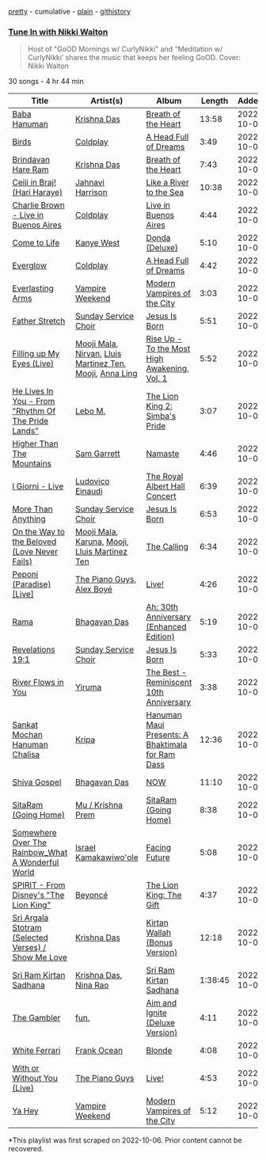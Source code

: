 [pretty](/playlists/pretty/37i9dQZF1DX10hq8HpiPAY.md) - cumulative - [plain](/playlists/plain/37i9dQZF1DX10hq8HpiPAY) - [githistory](https://github.githistory.xyz/mackorone/spotify-playlist-archive/blob/main/playlists/plain/37i9dQZF1DX10hq8HpiPAY)

### [Tune In with Nikki Walton](https://open.spotify.com/playlist/37i9dQZF1DX10hq8HpiPAY)

> Host of "GoOD Mornings w/ CurlyNikki" and "Meditation w/ CurlyNikki’ shares the music that keeps her feeling GoOD\. Cover: Nikki Walton

30 songs - 4 hr 44 min

| Title | Artist(s) | Album | Length | Added | Removed |
|---|---|---|---|---|---|
| [Baba Hanuman](https://open.spotify.com/track/4Frp9uObfJLGLsMXosQp27) | [Krishna Das](https://open.spotify.com/artist/7BIXafmacnax46P30TEzNz) | [Breath of the Heart](https://open.spotify.com/album/6UxQYKwxX79QNmagONxvr0) | 13:58 | 2022-10-04 |  |
| [Birds](https://open.spotify.com/track/3HWDWyIqWuLsTHECx9DvXF) | [Coldplay](https://open.spotify.com/artist/4gzpq5DPGxSnKTe4SA8HAU) | [A Head Full of Dreams](https://open.spotify.com/album/3cfAM8b8KqJRoIzt3zLKqw) | 3:49 | 2022-10-04 |  |
| [Brindavan Hare Ram](https://open.spotify.com/track/3faStz9tu8BZCjZwGYxx1f) | [Krishna Das](https://open.spotify.com/artist/7BIXafmacnax46P30TEzNz) | [Breath of the Heart](https://open.spotify.com/album/6UxQYKwxX79QNmagONxvr0) | 7:43 | 2022-10-04 |  |
| [Ceili in Braj! \(Hari Haraye\)](https://open.spotify.com/track/69ff3mnTdc3wZTn8MHuEH8) | [Jahnavi Harrison](https://open.spotify.com/artist/5yFeIzipr0tcFe2TAU1vBz) | [Like a River to the Sea](https://open.spotify.com/album/7GJOFsyNN2u7yii6fOc8bo) | 10:38 | 2022-10-04 |  |
| [Charlie Brown \- Live in Buenos Aires](https://open.spotify.com/track/3ksF058sVZ21EgQdRLbUyI) | [Coldplay](https://open.spotify.com/artist/4gzpq5DPGxSnKTe4SA8HAU) | [Live in Buenos Aires](https://open.spotify.com/album/19CvkGjYpifkdwgVJSbog2) | 4:44 | 2022-10-04 |  |
| [Come to Life](https://open.spotify.com/track/14VMRC6EbRfeub5SkIXiad) | [Kanye West](https://open.spotify.com/artist/5K4W6rqBFWDnAN6FQUkS6x) | [Donda \(Deluxe\)](https://open.spotify.com/album/2Wiyo7LzdeBCsVZiRA6vVZ) | 5:10 | 2022-10-04 |  |
| [Everglow](https://open.spotify.com/track/5qfZRNjt2TkHEL12r3sDEU) | [Coldplay](https://open.spotify.com/artist/4gzpq5DPGxSnKTe4SA8HAU) | [A Head Full of Dreams](https://open.spotify.com/album/3cfAM8b8KqJRoIzt3zLKqw) | 4:42 | 2022-10-04 |  |
| [Everlasting Arms](https://open.spotify.com/track/5bbvdCQ6kc3OeC3FzUl9Dx) | [Vampire Weekend](https://open.spotify.com/artist/5BvJzeQpmsdsFp4HGUYUEx) | [Modern Vampires of the City](https://open.spotify.com/album/1GXMNFfoHF4sN7lG8gZq1j) | 3:03 | 2022-10-04 |  |
| [Father Stretch](https://open.spotify.com/track/2tLH5EsewbZNvmWidJqzDF) | [Sunday Service Choir](https://open.spotify.com/artist/2c9O21YLFy4tFI9zCVhbFg) | [Jesus Is Born](https://open.spotify.com/album/65zhpgwMMRxncpa7zHckQ6) | 5:51 | 2022-10-04 |  |
| [Filling up My Eyes \(Live\)](https://open.spotify.com/track/58N4sK5KHI7VT4m5RahL8A) | [Mooji Mala](https://open.spotify.com/artist/4r6OrlUbCRFfe2EOSmTl00), [Nirvan](https://open.spotify.com/artist/4OBvRBls06BDmHbrBKc1XH), [Lluis Martinez Ten](https://open.spotify.com/artist/5PjFxMANosfLFt65QXo4g5), [Mooji](https://open.spotify.com/artist/3sEwC1YZpzG5QWDUGRES4H), [Anna Ling](https://open.spotify.com/artist/3LKkv2Nxjzynfv7ieSEbLZ) | [Rise Up \- To the Most High Awakening, Vol\. 1](https://open.spotify.com/album/0SCUJL9zCIvoVHthL2pii7) | 5:52 | 2022-10-04 |  |
| [He Lives In You \- From "Rhythm Of The Pride Lands"](https://open.spotify.com/track/2ahrqdsWQEbDkZqE7nwbaT) | [Lebo M.](https://open.spotify.com/artist/0zp9qNDSeYi3QEodhcKAAA) | [The Lion King 2: Simba's Pride](https://open.spotify.com/album/1Qi1XRfG99dwoh7bX1cyQy) | 3:07 | 2022-10-04 |  |
| [Higher Than The Mountains](https://open.spotify.com/track/6DoksnxMUS9PrDdzRaraby) | [Sam Garrett](https://open.spotify.com/artist/6bYrznKbGdUBy4IXEgxxOU) | [Namaste](https://open.spotify.com/album/6mEJoBeEsCr8OlqL2kuTDf) | 4:46 | 2022-10-04 |  |
| [I Giorni \- Live](https://open.spotify.com/track/0R2HjTdF6olxqjoumQX5FS) | [Ludovico Einaudi](https://open.spotify.com/artist/2uFUBdaVGtyMqckSeCl0Qj) | [The Royal Albert Hall Concert](https://open.spotify.com/album/6HrjdZBesenIY3JJjldQF3) | 6:39 | 2022-10-04 |  |
| [More Than Anything](https://open.spotify.com/track/2vUNNg9K4PAY5o3OBwGUVU) | [Sunday Service Choir](https://open.spotify.com/artist/2c9O21YLFy4tFI9zCVhbFg) | [Jesus Is Born](https://open.spotify.com/album/65zhpgwMMRxncpa7zHckQ6) | 6:53 | 2022-10-04 |  |
| [On the Way to the Beloved \(Love Never Fails\)](https://open.spotify.com/track/3XljN2ubG6sWIXgIe0kAbC) | [Mooji Mala](https://open.spotify.com/artist/4r6OrlUbCRFfe2EOSmTl00), [Karuna](https://open.spotify.com/artist/1lVBlTKrFna6LTjJjGFh2y), [Mooji](https://open.spotify.com/artist/3sEwC1YZpzG5QWDUGRES4H), [Lluis Martinez Ten](https://open.spotify.com/artist/5PjFxMANosfLFt65QXo4g5) | [The Calling](https://open.spotify.com/album/1oR69W7oLHugoe4keaoWyT) | 6:34 | 2022-10-04 |  |
| [Peponi \(Paradise\) \[Live\]](https://open.spotify.com/track/4KTvBpuyzikbShNQ2wl3NQ) | [The Piano Guys](https://open.spotify.com/artist/0jW6R8CVyVohuUJVcuweDI), [Alex Boyé](https://open.spotify.com/artist/6SraGCznFUAZ3zb4zVe3DM) | [Live!](https://open.spotify.com/album/6hoa5K74pqIBYkeaNUZKuL) | 4:26 | 2022-10-04 |  |
| [Rama](https://open.spotify.com/track/6F9C9MtBDeSxTSKK6vXJdE) | [Bhagavan Das](https://open.spotify.com/artist/5E8de54TFXkGwZZAdzmWuq) | [Ah: 30th Anniversary \(Enhanced Edition\)](https://open.spotify.com/album/4hXTrVD83vyLmrL7jDiOb8) | 5:19 | 2022-10-04 |  |
| [Revelations 19:1](https://open.spotify.com/track/4pSUxkUKeWFyFNkzl7XoBU) | [Sunday Service Choir](https://open.spotify.com/artist/2c9O21YLFy4tFI9zCVhbFg) | [Jesus Is Born](https://open.spotify.com/album/65zhpgwMMRxncpa7zHckQ6) | 5:33 | 2022-10-04 |  |
| [River Flows in You](https://open.spotify.com/track/3xr8COed4nPPn6XWZ0iCGr) | [Yiruma](https://open.spotify.com/artist/0fauHpmSHwodVYIjTqOGHz) | [The Best \- Reminiscent 10th Anniversary](https://open.spotify.com/album/7dZ49XnPBaF4e6SMYmsNQ1) | 3:38 | 2022-10-04 |  |
| [Sankat Mochan Hanuman Chalisa](https://open.spotify.com/track/1lIiUHjQcmJceqMaY3Uw8Z) | [Kripa](https://open.spotify.com/artist/1138SOFJJV3LOQH6eRWb4G) | [Hanuman Maui Presents: A Bhaktimala for Ram Dass](https://open.spotify.com/album/1eEIMvA5ScGjxrI9w7mZFr) | 12:36 | 2022-10-04 |  |
| [Shiva Gospel](https://open.spotify.com/track/6KJMtDvtlMK031n9GeLPSq) | [Bhagavan Das](https://open.spotify.com/artist/5E8de54TFXkGwZZAdzmWuq) | [NOW](https://open.spotify.com/album/5q1HAmutGTq9viEr2GONrp) | 11:10 | 2022-10-04 |  |
| [SitaRam \(Going Home\)](https://open.spotify.com/track/4B0XWpFOAXTEQcvkH383Sx) | [Mu / Krishna Prem](https://open.spotify.com/artist/67lephGhdt19UmfwjkZRrE) | [SitaRam \(Going Home\)](https://open.spotify.com/album/0xI9fZOkWVTGXCJpt9gX6C) | 8:38 | 2022-10-04 |  |
| [Somewhere Over The Rainbow\_What A Wonderful World](https://open.spotify.com/track/25U7raB3ZSszayTYClh4hF) | [Israel Kamakawiwo'ole](https://open.spotify.com/artist/4ogvuDRerGhZfSf7TtzHlr) | [Facing Future](https://open.spotify.com/album/0pquf1NcG9FdiypBPwICu9) | 5:08 | 2022-10-04 |  |
| [SPIRIT \- From Disney's "The Lion King"](https://open.spotify.com/track/6ucmgsair6pvRYfwgvI6e0) | [Beyoncé](https://open.spotify.com/artist/6vWDO969PvNqNYHIOW5v0m) | [The Lion King: The Gift](https://open.spotify.com/album/552zi1M53PQAX5OH4FIdTx) | 4:37 | 2022-10-04 |  |
| [Sri Argala Stotram \(Selected Verses\) / Show Me Love](https://open.spotify.com/track/5V1XAce8nFtkyd1186uAIF) | [Krishna Das](https://open.spotify.com/artist/7BIXafmacnax46P30TEzNz) | [Kirtan Wallah \(Bonus Version\)](https://open.spotify.com/album/30ZrG4aRlyV5O4DKOHVSwn) | 12:18 | 2022-10-04 |  |
| [Sri Ram Kirtan Sadhana](https://open.spotify.com/track/2ymzb9BzyUTDNqtezYE7aw) | [Krishna Das](https://open.spotify.com/artist/7BIXafmacnax46P30TEzNz), [Nina Rao](https://open.spotify.com/artist/6y3uAYl8r5AavDEOk6KENi) | [Sri Ram Kirtan Sadhana](https://open.spotify.com/album/4inFYMaqYYc5Gb6ZZkDxUe) | 1:38:45 | 2022-10-04 |  |
| [The Gambler](https://open.spotify.com/track/4Nkn6En6TiZQRuTpEDPOYs) | [fun.](https://open.spotify.com/artist/5nCi3BB41mBaMH9gfr6Su0) | [Aim and Ignite \(Deluxe Version\)](https://open.spotify.com/album/39vNHJ3nDr6oO9mWLrRpsI) | 4:11 | 2022-10-04 |  |
| [White Ferrari](https://open.spotify.com/track/2LMkwUfqC6S6s6qDVlEuzV) | [Frank Ocean](https://open.spotify.com/artist/2h93pZq0e7k5yf4dywlkpM) | [Blonde](https://open.spotify.com/album/3mH6qwIy9crq0I9YQbOuDf) | 4:08 | 2022-10-04 |  |
| [With or Without You \(Live\)](https://open.spotify.com/track/0yMOZ4IFKnhjnNO7ZkbFkr) | [The Piano Guys](https://open.spotify.com/artist/0jW6R8CVyVohuUJVcuweDI) | [Live!](https://open.spotify.com/album/6hoa5K74pqIBYkeaNUZKuL) | 4:53 | 2022-10-04 |  |
| [Ya Hey](https://open.spotify.com/track/1AmsqMwCRHj7BCtsZr7ZeY) | [Vampire Weekend](https://open.spotify.com/artist/5BvJzeQpmsdsFp4HGUYUEx) | [Modern Vampires of the City](https://open.spotify.com/album/1GXMNFfoHF4sN7lG8gZq1j) | 5:12 | 2022-10-04 |  |

\*This playlist was first scraped on 2022-10-06. Prior content cannot be recovered.

